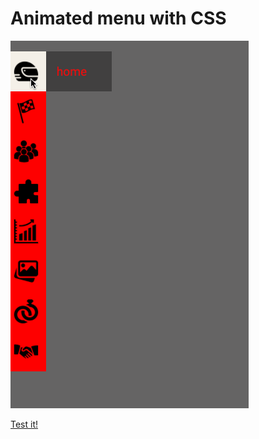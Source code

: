 # Animated menu with CSS

![image du menu](./assets/menu.gif)

[Test it!](https://szobonyatomi.github.io/menu-anim-en-CSS/)


